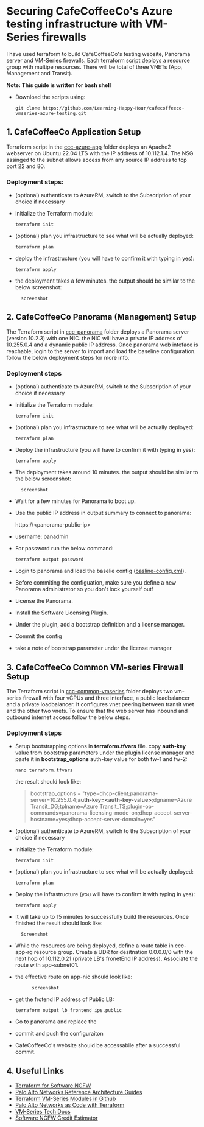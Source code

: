 # Securing CafeCoffeeCo's Azure testing infrastructure with VM-Series firewalls

I have used terraform to build CafeCoffeeCo's testing website, Panorama server and VM-Series firewalls. Each terraform script deploys a resource group with multipe resources. There will be total of three VNETs (App, Management and Transit). 

**Note: This guide is written for bash shell**

- Download the scripts using:

    ```
    git clone https://github.com/Learning-Happy-Hour/cafecoffeeco-vmseries-azure-testing.git
    ```
## 1. CafeCoffeeCo Application Setup

Terraform script in the [ccc-azure-app](https://github.com/Learning-Happy-Hour/cafecoffeeco-vmseries-testing-azure/tree/master/ccc-testing-vmseries-terraform-azure/ccc-azure-app-deployment) folder deploys an Apache2 webserver on Ubuntu 22.04 LTS with the IP address of 10.112.1.4. The NSG assinged to the subnet allows access from any source IP address to tcp port 22 and 80.

### Deployment steps:

+ (optional) authenticate to AzureRM, switch to the Subscription of your choice if necessary

- initialize the Terraform module:

    ```
    terraform init
    ```
- (optional) plan you infrastructure to see what will be actually deployed:
    
     ```
    terraform plan
    ```    
- deploy the infrastructure (you will have to confirm it with typing in yes):

    ```
    terraform apply
    ```
- the deployment takes a few minutes. the output should be similar to the below screenshot: 


        screenshot




## 2. CafeCoffeeCo Panorama (Management) Setup 

The Terraform script in [ccc-panorama](https://github.com/Learning-Happy-Hour/cafecoffeeco-vmseries-testing-azure/tree/master/ccc-testing-vmseries-terraform-azure/ccc-panorama) folder deploys a Panorama server (version 10.2.3) with one NIC. the NIC will have a private IP address of 10.255.0.4 and a dynamic public IP address. Once panorama web inteface is reachable, login to the server to import and load the baseline configuration. follow the below deployment steps for more info.

### Deployment steps

+ (optional) authenticate to AzureRM, switch to the Subscription of your choice if necessary

- Initialize the Terraform module:

    ```
    terraform init
    ```
- (optional) plan you infrastructure to see what will be actually deployed:
    
     ```
    terraform plan
    ```    
- Deploy the infrastructure (you will have to confirm it with typing in yes):

    ```
    terraform apply
    ```
- The deployment takes around 10 minutes. the output should be similar to the below screenshot: 


        screenshot

- Wait for a few minutes for Panorama to boot up.
- Use the public IP address in output summary to connect to panorama:

    https://\<panorama-public-ip\>

-  username: panadmin

- For password run the below command:

    ```
    terraform output password
    ```
- Login to panorama and load the baselie config ([basline-config.xml](https://github.com/Learning-Happy-Hour/cafecoffeeco-vmseries-testing-azure/blob/master/ccc-testing-vmseries-terraform-azure/ccc-panorama/baseline-config.xml)).
- Before commiting the configuation, make sure you define a new Panorama administrator so you don't lock yourself out!
- License the Panorama.
- Install the Software Licensing Plugin. 
- Under the plugin, add a bootstrap definition and a license manager.
- Commit the config
- take a note of bootstrap parameter under the license manager


## 3. CafeCoffeeCo Common VM-series Firewall Setup

The Terraform script in [ccc-common-vmseries](https://github.com/Learning-Happy-Hour/cafecoffeeco-vmseries-testing-azure/tree/master/ccc-testing-vmseries-terraform-azure/ccc-common-vmseries) folder deploys two vm-series firewall with four vCPUs and three interface, a public loadbalancer and a private loadbalancer. It configures vnet peering between transit vnet and the other two vnets. To ensure that the web server has inbound and outbound internet access follow the below steps.


### Deployment steps

- Setup bootstrapping options in  **terraform.tfvars** file. copy **auth-key** value from bootstrap parameters under the plugin license manager and paste it in **bootstrap_options** auth-key value for both fw-1 and fw-2:  

    ```
    nano terraform.tfvars
    ```
    the result should look like:

    
    > bootstrap_options = "type=dhcp-client;panorama-server=10.255.0.4;__**auth-key=\<auth-key-value\>**__;dgname=Azure Transit_DG;tplname=Azure Transit_TS;plugin-op-commands=panorama-licensing-mode-on;dhcp-accept-server-hostname=yes;dhcp-accept-server-domain=yes"
    

- (optional) authenticate to AzureRM, switch to the Subscription of your choice if necessary

- Initialize the Terraform module:

    ```
    terraform init
    ```
- (optional) plan you infrastructure to see what will be actually deployed:
    
     ```
    terraform plan
    ```    
- Deploy the infrastructure (you will have to confirm it with typing in yes):

    ```
    terraform apply
    ```
- It will take up to 15 minutes to successfully build the resources. Once finished the result should look like:

        Screenshot

- While the resources are being deployed, define a route table in ccc-app-rg resource group. Create a UDR for desitnation 0.0.0.0/0 with the next hop of 10.112.0.21 (private LB's fronetEnd IP address). Associate the route with app-subnet01.
- the effective route on app-nic should look like:

            screenshot

- get the frotend IP address of Public LB:
    ```
    terraform output lb_frontend_ips.public
    ```
- Go to panorama and replace the 


- commit and push the configuraiton
- CafeCoffeeCo's website should be accessabile after a successful commit.

## 4. Useful Links

- [Terraform for Software NGFW](https://pan.dev/swfw/) 
- [Palo Alto Networks  Reference Architecture Guides](https://www.paloaltonetworks.com/resources/reference-architectures)
- [Terraform VM-Series Modules in Github](https://github.com/PaloAltoNetworks/terraform-azurerm-vmseries-modules)
- [Palo Alto Networks as Code with Terraform](https://pan.dev/terraform/)
- [VM-Series Tech Docs](https://docs.paloaltonetworks.com/vm-series)
- [Software NGFW Credit Estimator](https://www.paloaltonetworks.com/resources/tools/ngfw-credits-estimator)



